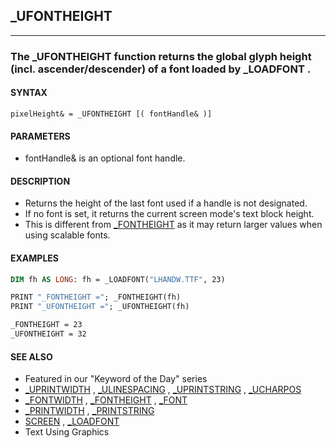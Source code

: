 ## _UFONTHEIGHT
---

### The _UFONTHEIGHT function returns the global glyph height (incl. ascender/descender) of a font loaded by _LOADFONT .

#### SYNTAX

`pixelHeight& = _UFONTHEIGHT [( fontHandle& )]`

#### PARAMETERS
* fontHandle& is an optional font handle.


#### DESCRIPTION
* Returns the height of the last font used if a handle is not designated.
* If no font is set, it returns the current screen mode's text block height.
* This is different from [_FONTHEIGHT](./_FONTHEIGHT.md) as it may return larger values when using scalable fonts.


#### EXAMPLES
```vb
DIM fh AS LONG: fh = _LOADFONT("LHANDW.TTF", 23)

PRINT "_FONTHEIGHT ="; _FONTHEIGHT(fh)
PRINT "_UFONTHEIGHT ="; _UFONTHEIGHT(fh)
```
  
```vb
_FONTHEIGHT = 23
_UFONTHEIGHT = 32
```
  


#### SEE ALSO
* Featured in our "Keyword of the Day" series
* [_UPRINTWIDTH](./_UPRINTWIDTH.md) , [_ULINESPACING](./_ULINESPACING.md) , [_UPRINTSTRING](./_UPRINTSTRING.md) , [_UCHARPOS](./_UCHARPOS.md)
* [_FONTWIDTH](./_FONTWIDTH.md) , [_FONTHEIGHT](./_FONTHEIGHT.md) , [_FONT](./_FONT.md)
* [_PRINTWIDTH](./_PRINTWIDTH.md) , [_PRINTSTRING](./_PRINTSTRING.md)
* [SCREEN](./SCREEN.md) , [_LOADFONT](./_LOADFONT.md)
* Text Using Graphics
